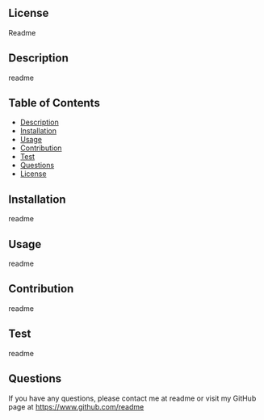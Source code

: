 
  ## License
  
    
  Readme
  
  ## Description
  readme
    
  ## Table of Contents
    
  - [Description](#description)
  - [Installation](#installation)
  - [Usage](#usage)
  - [Contribution](#contribution)
  - [Test](#test)
  - [Questions](#questions)
  - [License](#license)

  ## Installation
  readme

  ## Usage
  readme

  ## Contribution
  readme

  ## Test
  readme

  ## Questions
  If you have any questions, please contact me at readme or visit my GitHub page at https://www.github.com/readme
  